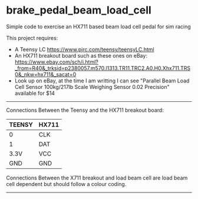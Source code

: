 # brake_pedal_beam_load_cell
Simple code to exercise an HX711 based beam load cell pedal for sim racing

This project requires:
- A Teensy LC https://www.pjrc.com/teensy/teensyLC.html
- An HX711 breakout board such as these ones on eBay: https://www.ebay.com/sch/i.html?_from=R40&_trksid=p2380057.m570.l1313.TR11.TRC2.A0.H0.Xhx711.TRS0&_nkw=hx711&_sacat=0
- Look up on eBay, at the time I am writting I can see "Parallel Beam Load Cell Sensor 100kg/217lb Scale Weighing Sensor 0.02 Precision" available for $14

------

Connections Between the Teensy and the HX711 breakout board:

| TEENSY  | HX711 |
| ------------- | ------------- |
| 0  | CLK  |
| 1  | DAT  |
| 3.3V  | VCC  |
| GND  | GND  |

Connections Between the X711 breakout and load beam cell are load beam cell dependent but should follow a colour coding.

------
